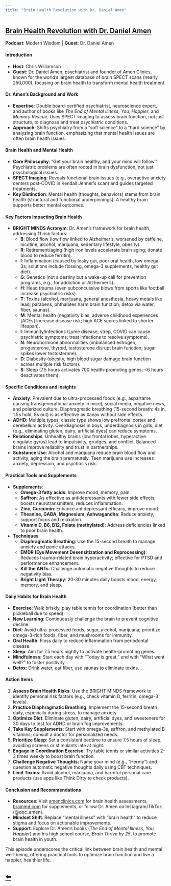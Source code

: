 ```yaml
---
title: "Brain Health Revolution with Dr. Daniel Amen"
---
```


## [Brain Health Revolution with Dr. Daniel Amen](https://www.youtube.com/watch?v=RUApBlqr7FM)

**Podcast**: Modern Wisdom | **Guest**: Dr. Daniel Amen

#### **Introduction**
- **Host**: Chris Williamson
- **Guest**: Dr. Daniel Amen, psychiatrist and founder of Amen Clinics, known for the world’s largest database of brain SPECT scans (nearly 250,000), focusing on brain health to transform mental health treatment.

#### **Dr. Amen’s Background and Work**
- **Expertise**: Double board-certified psychiatrist, neuroscience expert, and author of books like *The End of Mental Illness*, *You, Happier*, and *Memory Rescue*. Uses SPECT imaging to assess brain function, not just structure, to diagnose and treat psychiatric conditions.
- **Approach**: Shifts psychiatry from a “soft science” to a “hard science” by analyzing brain function, emphasizing that mental health issues are often brain health issues.

#### **Brain Health and Mental Health**
- **Core Philosophy**: “Get your brain healthy, and your mind will follow.” Psychiatric problems are often rooted in brain dysfunction, not just psychological issues.
- **SPECT Imaging**: Reveals functional brain issues (e.g., overactive anxiety centers post-COVID in Kendall Jenner’s scan) and guides targeted treatments.
- **Key Distinction**: Mental health (thoughts, behaviors) stems from brain health (structural and functional underpinnings). A healthy brain supports better mental outcomes.

#### **Key Factors Impacting Brain Health**
- **BRIGHT MINDS Acronym**: Dr. Amen’s framework for brain health, addressing 11 risk factors:
  - **B**: Blood flow (low flow linked to Alzheimer’s, worsened by caffeine, nicotine, alcohol, marijuana, sedentary lifestyle, obesity).
  - **R**: Retirement/aging (high iron levels accelerate brain aging; donate blood to reduce ferritin).
  - **I**: Inflammation (caused by leaky gut, poor oral health, low omega-3s; solutions include flossing, omega-3 supplements, healthy gut diet).
  - **G**: Genetics (not a destiny but a wake-up call for prevention programs, e.g., for addiction or Alzheimer’s).
  - **H**: Head trauma (even subconcussive blows from sports like football increase psychiatric risks).
  - **T**: Toxins (alcohol, marijuana, general anesthesia, heavy metals like lead, parabens, phthalates harm brain function; detox via water, fiber, saunas).
  - **M**: Mental health (negativity bias, adverse childhood experiences [ACEs] increase disease risk; high ACE scores linked to shorter lifespan).
  - **I**: Immunity/infections (Lyme disease, strep, COVID can cause psychiatric symptoms; treat infections to resolve symptoms).
  - **N**: Neurohormone abnormalities (imbalanced estrogen, progesterone, thyroid, testosterone disrupt brain function; sugar spikes lower testosterone).
  - **D**: Diabesity (obesity, high blood sugar damage brain function across multiple risk factors).
  - **S**: Sleep (7.5 hours activates 700 health-promoting genes; <6 hours deactivates them).

#### **Specific Conditions and Insights**
- **Anxiety**: Prevalent due to ultra-processed foods (e.g., aspartame causing transgenerational anxiety in mice), social media, negative news, and polarized culture. Diaphragmatic breathing (15-second breath: 4s in, 1.5s hold, 8s out) is as effective as Xanax without side effects.
- **ADHD**: Multiple types; classic type shows low prefrontal cortex and cerebellum activity. Overdiagnosis in boys, underdiagnosis in girls; diet (e.g., eliminating gluten, dairy, artificial dyes) can reduce symptoms.
- **Relationships**: Unhealthy brains (low frontal lobes, hyperactive cingulate gyrus) lead to impulsivity, grudges, and conflict. Balanced brains improve reliability and trust in partnerships.
- **Substance Use**: Alcohol and marijuana reduce brain blood flow and activity, aging the brain prematurely. Teen marijuana use increases anxiety, depression, and psychosis risk.

#### **Practical Tools and Supplements**
- **Supplements**:
  - **Omega-3 fatty acids**: Improve mood, memory, pain.
  - **Saffron**: As effective as antidepressants with fewer side effects; boosts neurotransmitters, reduces inflammation.
  - **Zinc, Curcumin**: Enhance antidepressant efficacy, improve mood.
  - **Theanine, GABA, Magnesium, Ashwagandha**: Reduce anxiety, support focus and relaxation.
  - **Vitamin D, B6, B12, Folate (methylated)**: Address deficiencies linked to poor brain health.
- **Techniques**:
  - **Diaphragmatic Breathing**: Use the 15-second breath to manage anxiety and panic attacks.
  - **EMDR (Eye Movement Desensitization and Reprocessing)**: Reduces trauma-related brain hyperactivity; effective for PTSD and performance enhancement.
  - **Kill the ANTs**: Challenge automatic negative thoughts to reduce negativity bias.
  - **Bright Light Therapy**: 20-30 minutes daily boosts mood, energy, memory, and sleep.

#### **Daily Habits for Brain Health**
- **Exercise**: Walk briskly, play table tennis for coordination (better than pickleball due to speed).
- **New Learning**: Continuously challenge the brain to prevent cognitive decline.
- **Diet**: Avoid ultra-processed foods, sugar, alcohol, marijuana; prioritize omega-3-rich foods, fiber, and mushrooms for immunity.
- **Oral Health**: Floss daily to reduce inflammation from periodontal disease.
- **Sleep**: Aim for 7.5 hours nightly to activate health-promoting genes.
- **Mindfulness**: Start each day with “Today is great,” end with “What went well?” to foster positivity.
- **Detox**: Drink water, eat fiber, use saunas to eliminate toxins.

#### **Action Items**
1. **Assess Brain Health Risks**: Use the BRIGHT MINDS framework to identify personal risk factors (e.g., check vitamin D, ferritin, omega-3 levels).
2. **Practice Diaphragmatic Breathing**: Implement the 15-second breath daily, especially during stress, to manage anxiety.
3. **Optimize Diet**: Eliminate gluten, dairy, artificial dyes, and sweeteners for 30 days to test for ADHD or brain fog improvements.
4. **Take Key Supplements**: Start with omega-3s, saffron, and methylated B vitamins; consult a doctor for personalized needs.
5. **Prioritize Sleep**: Set a consistent bedtime to ensure 7.5 hours of sleep, avoiding screens or stimulants late at night.
6. **Engage in Coordination Exercise**: Try table tennis or similar activities 2-3 times weekly to boost brain function.
7. **Challenge Negative Thoughts**: Name your mind (e.g., “Hermy”) and question automatic negative thoughts daily using CBT techniques.
8. **Limit Toxins**: Avoid alcohol, marijuana, and harmful personal care products (use apps like Think Dirty to check products).

#### **Conclusion and Recommendations**
- **Resources**: Visit [amenclinics.com](https://amenclinics.com) for brain health assessments, [brainmd.com](https://brainmd.com) for supplements, or follow Dr. Amen on Instagram/TikTok (@doc_amen).
- **Mindset Shift**: Replace “mental illness” with “brain health” to reduce stigma and focus on actionable improvements.
- **Support**: Explore Dr. Amen’s books (*The End of Mental Illness*, *You, Happier*) and his high school course, *Brain Thrive by 25*, to promote brain health in youth.

This episode underscores the critical link between brain health and mental well-being, offering practical tools to optimize brain function and live a happier, healthier life.

## [⬅️](/)